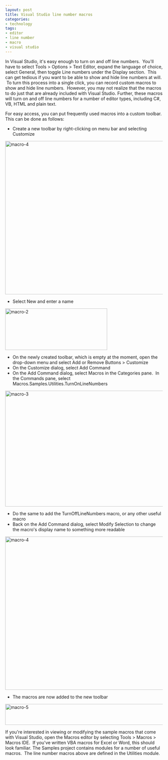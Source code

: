 ```yaml
---
layout: post
title: Visual Studio line number macros
categories:
- technology
tags:
- editor
- line number
- macro
- visual studio
---
```

In Visual Studio, it's easy enough to turn on and off line numbers.  You'll have to select Tools > Options > Text Editor, expand the language of choice, select General, then toggle Line numbers under the Display section.  This can get tedious if you want to be able to show and hide line numbers at will.  To turn this process into a single click, you can record custom macros to show and hide line numbers.  However, you may not realize that the macros to do just that are already included with Visual Studio. Further, these macros will turn on and off line numbers for a number of editor types, including C#, VB, HTML and plain text.

For easy access, you can put frequently used macros into a custom toolbar. This can be done as follows:


* Create a new toolbar by right-clicking on menu bar and selecting Customize

<img title="macro-4" src="https://dl.dropboxusercontent.com/u/52804626/images/macro-41.png" width="535" height="490" />

* Select New and enter a name

<img title="macro-2" src="https://dl.dropboxusercontent.com/u/52804626/images/macro-2.png" width="326" height="133" />

* On the newly created toolbar, which is empty at the moment, open the drop-down menu and select Add or Remove Buttons > Customize
* On the Customize dialog, select Add Command
* On the Add Command dialog, select Macros in the Categories pane.  In the Commands pane, select Macros.Samples.Utilities.TurnOnLineNumbers

<img title="macro-3" src="https://dl.dropboxusercontent.com/u/52804626/images/macro-3.png" width="585" height="370" />

* Do the same to add the TurnOffLineNumbers macro, or any other useful macro
* Back on the Add Command dialog, select Modify Selection to change the macro's display name to something more readable

<img title="macro-4" src="https://dl.dropboxusercontent.com/u/52804626/images/macro-41.png" width="535" height="490" />

* The macros are now added to the new toolbar

<img title="macro-5" src="https://dl.dropboxusercontent.com/u/52804626/images/macro-5.png" width="572" height="67" />

If you're interested in viewing or modifying the sample macros that come with Visual Studio, open the Macros editor by selecting Tools > Macros > Macros IDE.  If you've written VBA macros for Excel or Word, this should look familiar. The Samples project contains modules for a number of useful macros.  The line number macros above are defined in the Utilities module.
